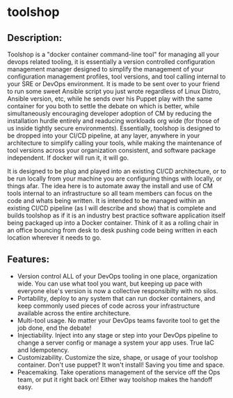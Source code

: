 # toolshop

## Description:
Toolshop is a "docker container command-line tool" for managing all your devops related tooling, it is essentially a version controlled configuration management manager designed to simplify the management of your configuration management profiles, tool versions, and tool calling internal to your SRE or DevOps environment.  It is made to be sent over to your friend to run some sweet Ansible script you just wrote regardless of Linux Distro, Ansible version, etc, while he sends over his Puppet play with the same container for you both to settle the debate on which is better, while simultaneously encouraging developer adoption of CM by reducing the installation hurdle entirely and readucing workloads org wide (for those of us inside tightly secure environments).  Essentially, toolshop is designed to be dropped into your CI/CD pipeline, at any layer, anywhere in your architecture to simplify calling your tools, while making the maintenance of tool versions across your organization consistent, and software package independent.  If docker will run it, it will go.

It is designed to be plug and played into an existing CI/CD architecture, or to be run locally from your machine you are configuring things with  locally, or things afar.  The idea here is to automate away the install and use of CM tools internal to an infrastructure so all team members can focus on the code and whats being written.  It is intended to be managed within an existing CI/CD pipeline (as I will describe and show) that is complete and builds toolshop as if it is an industry best practice software application itself being packaged up into a Docker container.  Think of it as a rolling chair in an office bouncing from desk to desk pushing code being written in each location wherever it needs to go.

## Features:

- Version control ALL of your DevOps tooling in one place, organization wide.  You can use what tool you want, but keeping up pace with everyone else's version is now a collective responsibilty with no silos.
- Portability, deploy to any system that can run docker containers, and keep commonly used pieces of code across your infrastructure available across the entire architecture.
- Multi-tool usage.  No matter your DevOps teams favorite tool to get the job done, end the debate!
- Injectiability.  Inject into any stage or step into your DevOps pipeline to change a server config or manage a system your app uses.  True IaC and Idempotency.
- Customizability.  Customize the size, shape, or usage of your toolshop container.  Don't use puppet? It won't install! Saving you time and space.
- Peacemaking.  Take operations management of the service off the Ops team, or put it right back on! Either way toolshop makes the handoff easy.



